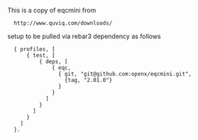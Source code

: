 This is a copy of eqcmini from
```
  http://www.quviq.com/downloads/
```
setup to be pulled via rebar3 dependency as follows
```
  { profiles, [
      { test, [
          { deps, [
              { eqc,
                { git, "git@github.com:openx/eqcmini.git",
                  {tag, "2.01.0"}
                }
              }
            ]
          }
        ]
      }
    ]
  }.
```
